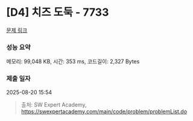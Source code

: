 # [D4] 치즈 도둑 - 7733 

[문제 링크](https://swexpertacademy.com/main/code/problem/problemDetail.do?contestProbId=AWrDOdQqRCUDFARG) 

### 성능 요약

메모리: 99,048 KB, 시간: 353 ms, 코드길이: 2,327 Bytes

### 제출 일자

2025-08-20 15:54



> 출처: SW Expert Academy, https://swexpertacademy.com/main/code/problem/problemList.do